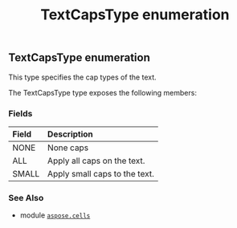 ﻿---
title: TextCapsType enumeration
second_title: Aspose.Cells for Python via .NET API References
description: 
type: docs
weight: 2700
url: /aspose.cells/textcapstype/
is_root: false
---

## TextCapsType enumeration

This type specifies the cap types of the text.



The TextCapsType type exposes the following members:

### Fields
| Field | Description |
| :- | :- |
| NONE | None caps |
| ALL | Apply all caps on the text. |
| SMALL | Apply small caps to the text. |



### See Also
* module [`aspose.cells`](..)
